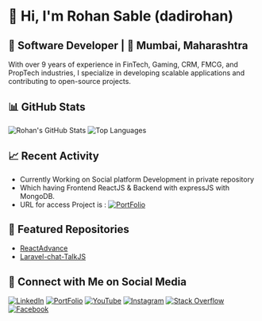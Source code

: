 # 👋 Hi, I'm Rohan Sable (dadirohan)

## 💼 Software Developer | 📍 Mumbai, Maharashtra

With over 9 years of experience in FinTech, Gaming, CRM, FMCG, and PropTech industries, I specialize in developing scalable applications and contributing to open-source projects.

## 📊 GitHub Stats
![Rohan's GitHub Stats](https://github-readme-stats.vercel.app/api?username=dadirohan&show_icons=true&hide_title=true&count_private=true&theme=radical)
![Top Languages](https://github-readme-stats.vercel.app/api/top-langs/?username=dadirohan&layout=compact&theme=radical)

## 📈 Recent Activity
- Currently Working on Social platform Development in private repository
- Which having Frontend ReactJS & Backend with expressJS with MongoDB.
- URL for access Project is : [![PortFolio](https://img.shields.io/badge/PortFolio-rohansable-purple)](https://rohansable.hstn.me)

## 📌 Featured Repositories
- [ReactAdvance](https://github.com/dadiRohan/ReactAdvance)
- [Laravel-chat-TalkJS](https://github.com/dadiRohan/Laravel-chat-TalkJS)

## 📱 Connect with Me on Social Media
[![LinkedIn](https://img.shields.io/badge/LinkedIn-rohansable13-blue)](https://www.linkedin.com/in/rohansable13)
[![PortFolio](https://img.shields.io/badge/PortFolio-rohansable-purple)](https://rohansable.hstn.me)
[![YouTube](https://img.shields.io/badge/YouTube-Rohan%20Explorer-red)](https://www.youtube.com/@rohanexplorer7139)
[![Instagram](https://img.shields.io/badge/Instagram-sablerohan61-blue)](https://www.instagram.com/sablerohan61)
[![Stack Overflow](https://img.shields.io/badge/Stack%20Overflow-Rohan%20Sable-yellow)](https://stackoverflow.com/users/10110047/rohan-sable)
[![Facebook](https://img.shields.io/badge/Facebook-sablerohan61-green)](https://www.facebook.com/sablerohan61)

